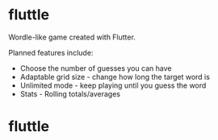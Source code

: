 # fluttle

Wordle-like game created with Flutter.

Planned features include:
- Choose the number of guesses you can have
- Adaptable grid size - change how long the target word is
- Unlimited mode - keep playing until you guess the word
- Stats - Rolling totals/averages

# fluttle
